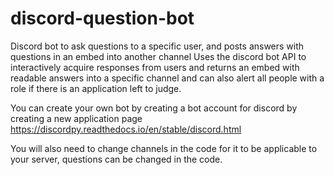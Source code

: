 # discord-question-bot
Discord bot to ask questions to a specific user, and posts answers with questions in an embed into another channel
Uses the discord bot API to interactively acquire responses from users and returns an embed with readable answers 
into a specific channel and can also alert all people with a role if there is an application left to judge.

You can create your own bot by creating a bot account for discord by creating a new application page
https://discordpy.readthedocs.io/en/stable/discord.html

You will also need to change channels in the code for it to be applicable to your server,
questions can be changed in the code. 
